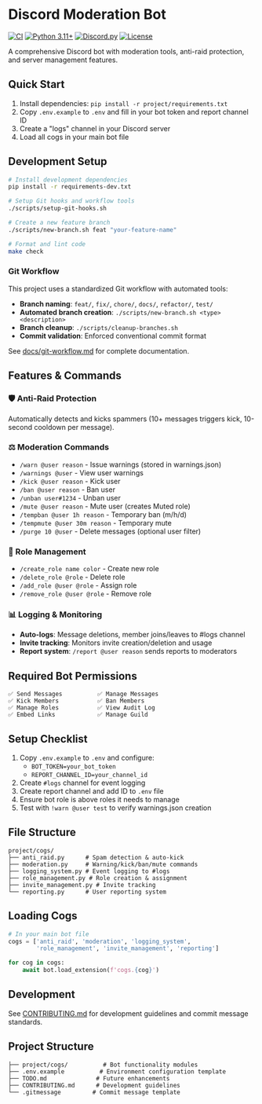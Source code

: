 # Discord Moderation Bot

[![CI](https://github.com/matcharr/bot-discord/workflows/CI/badge.svg)](https://github.com/matcharr/bot-discord/actions)
[![Python 3.11+](https://img.shields.io/badge/python-3.11+-blue.svg)](https://www.python.org/downloads/)
[![Discord.py](https://img.shields.io/badge/discord.py-2.3.1-blue.svg)](https://discordpy.readthedocs.io/)
[![License](https://img.shields.io/badge/license-MIT-green.svg)](LICENSE)

A comprehensive Discord bot with moderation tools, anti-raid protection, and server management features.

## Quick Start

1. Install dependencies: `pip install -r project/requirements.txt`
2. Copy `.env.example` to `.env` and fill in your bot token and report channel ID
3. Create a "logs" channel in your Discord server
4. Load all cogs in your main bot file

## Development Setup

```bash
# Install development dependencies
pip install -r requirements-dev.txt

# Setup Git hooks and workflow tools
./scripts/setup-git-hooks.sh

# Create a new feature branch
./scripts/new-branch.sh feat "your-feature-name"

# Format and lint code
make check
```

### Git Workflow
This project uses a standardized Git workflow with automated tools:

- **Branch naming**: `feat/`, `fix/`, `chore/`, `docs/`, `refactor/`, `test/`
- **Automated branch creation**: `./scripts/new-branch.sh <type> <description>`
- **Branch cleanup**: `./scripts/cleanup-branches.sh`
- **Commit validation**: Enforced conventional commit format

See [docs/git-workflow.md](docs/git-workflow.md) for complete documentation.

## Features & Commands

### 🛡️ Anti-Raid Protection
Automatically detects and kicks spammers (10+ messages triggers kick, 10-second cooldown per message).

### ⚖️ Moderation Commands
- `/warn @user reason` - Issue warnings (stored in warnings.json)
- `/warnings @user` - View user warnings
- `/kick @user reason` - Kick user
- `/ban @user reason` - Ban user  
- `/unban user#1234` - Unban user
- `/mute @user reason` - Mute user (creates Muted role)
- `/tempban @user 1h reason` - Temporary ban (m/h/d)
- `/tempmute @user 30m reason` - Temporary mute
- `/purge 10 @user` - Delete messages (optional user filter)

### 🔧 Role Management
- `/create_role name color` - Create new role
- `/delete_role @role` - Delete role
- `/add_role @user @role` - Assign role
- `/remove_role @user @role` - Remove role

### 📊 Logging & Monitoring
- **Auto-logs**: Message deletions, member joins/leaves to #logs channel
- **Invite tracking**: Monitors invite creation/deletion and usage
- **Report system**: `/report @user reason` sends reports to moderators

## Required Bot Permissions

```
✅ Send Messages          ✅ Manage Messages
✅ Kick Members           ✅ Ban Members  
✅ Manage Roles           ✅ View Audit Log
✅ Embed Links            ✅ Manage Guild
```

## Setup Checklist

1. Copy `.env.example` to `.env` and configure:
   - `BOT_TOKEN=your_bot_token`
   - `REPORT_CHANNEL_ID=your_channel_id`
2. Create `#logs` channel for event logging
3. Create report channel and add ID to `.env` file
4. Ensure bot role is above roles it needs to manage
5. Test with `!warn @user test` to verify warnings.json creation

## File Structure
```
project/cogs/
├── anti_raid.py      # Spam detection & auto-kick
├── moderation.py     # Warning/kick/ban/mute commands  
├── logging_system.py # Event logging to #logs
├── role_management.py # Role creation & assignment
├── invite_management.py # Invite tracking
└── reporting.py      # User reporting system
```

## Loading Cogs
```python
# In your main bot file
cogs = ['anti_raid', 'moderation', 'logging_system', 
        'role_management', 'invite_management', 'reporting']

for cog in cogs:
    await bot.load_extension(f'cogs.{cog}')
```

## Development

See [CONTRIBUTING.md](CONTRIBUTING.md) for development guidelines and commit message standards.

## Project Structure
```
├── project/cogs/          # Bot functionality modules
├── .env.example          # Environment configuration template
├── TODO.md              # Future enhancements
├── CONTRIBUTING.md      # Development guidelines
└── .gitmessage         # Commit message template
```
